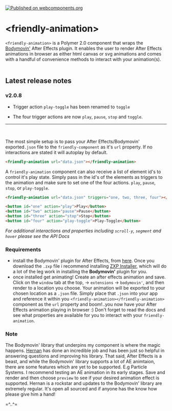 [![Published on webcomponents.org](https://img.shields.io/badge/webcomponents.org-published-blue.svg)](https://www.webcomponents.org/element/mentallyfriendly/friendly-animation)


# &lt;friendly-animation&gt;

`<friendly-animation>` is a Polymer 2.0 component that wraps the [Bodymovin'](https://github.com/bodymovin/bodymovin) After Effects plugin. It enables the user to render After Effects animations in browser as either html canvas or svg animations and comes with a handful of convenience methods to interact with your animation(s).
<br />
<br />

## Latest release notes

### v2.0.8
- Trigger action `play-toggle` has been renamed to `toggle`
 * The four trigger actions are now `play`, `pause`, `stop` and `toggle`.  
  
---
<br />  


The most simple setup is to pass your After Effects/Bodymovin' exported`.json` file to the `friendly-component` as it's `url` property. If no interactions are stated it will autoplay by default.
```html
<friendly-animation url="data.json"></friendly-animation>
```

A `friendly-animation` component can also receive a list of element id's to control it's play state. Simply pass in the id's of the elements as triggers to the animation and make sure to set one of the four actions. `play`, `pause`, `stop`, or `play-toggle`.
```html
<friendly-animation url="data.json" triggers="one, two, three, four"></friendly-animation>

<button id="one" action="play">Play</button>
<button id="two" action="pause">Pause</button>
<button id="three" action="stop">Stop</button>
<button id="four" action="play-toggle">Play-Toggle</button>
```

*For additional interactions and properties including `scroll-y`, `segment` and `hover` please see the API Docs*

### Requirements
 - install the Bodymovin' plugin for After Effects, from [here](http://aescripts.com/bodymovin/). Once you download the `.zxp` file i recommend installing [ZXP Installer](http://aescripts.com/learn/zxp-installer/), which will do a lot of the leg work in installing the **Bodymovin'** plugin for you.
 - once installed get animating! Create an after effects animation and save. Click on the `window` tab at the top, -> `extensions` -> `bodymovin'`, and then render to a location you choose. Your animation will be exported to your chosen location as a `.json` file. Simply place that `.json` into your app and reference it within you `<friendly-animation></friendly-animation>` component as the `url` property and boom!..you now have your After Effects animation playing in browser :) Don't forget to read the docs and see what properties are available for you to interact with your `friendly-animation`.

### Note
The Bodymovin' library that underpins my component is where the magic happens. [Hernan](https://github.com/bodymovin) has done an incredible job and has been just so helpful in answering questions and improving his library. That said, After Effects is a beast, and while the Bodymovin' library supports a lot of AE animtaion, there are some features which are yet to be supported. E.g Particle Systems. I recommend testing an AE animation in its early stages. Save and render and then choose `preview` to see if your desired animation effect is supported. Hernan is a rockstar and updates to the Bodymovin' library are extremely regular. It's open all sourced and if anyone has the know how please give him a hand!

=^..^=
